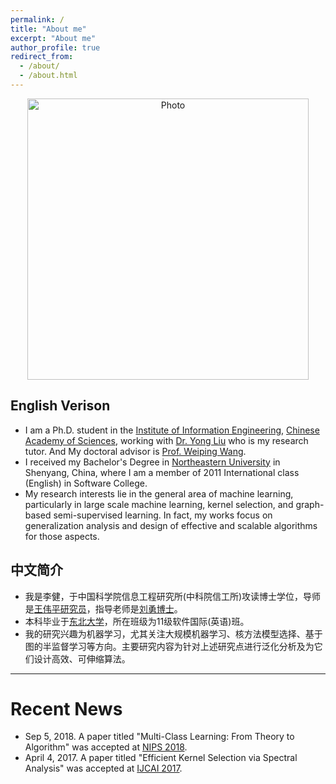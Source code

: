 ```yaml
---
permalink: /
title: "About me"
excerpt: "About me"
author_profile: true
redirect_from: 
  - /about/
  - /about.html
---
```


<p align="center">
  <img src="https://superlj666.github.io/files/jianli.jpg?raw=true" alt="Photo" style="width: 450px;"/>
</p>

## English Verison
* I am a Ph.D. student in the [Institute of Information Engineering](https://iie.ac.cn/), [Chinese Academy of Sciences](https://ucas.ac.cn/), working with [Dr. Yong Liu](https://iie-liuyong.github.io) who is my research tutor. And My doctoral advisor is [Prof. Weiping Wang](https://scholar.google.com/citations?user=dAJ23QEAAAAJ&hl=zh-CN).
* I received my Bachelor's Degree in [Northeastern University](http://english.neu.edu.cn/) in Shenyang, China, where I am a member of 2011 International class (English) in Software College.
* My research interests lie in the general area of machine learning, particularly in large scale machine learning, kernel selection, and graph-based semi-supervised learning. In fact, my works focus on generalization analysis and design of effective and scalable algorithms for those aspects.

## 中文简介
* 我是李健，于中国科学院信息工程研究所(中科院信工所)攻读博士学位，导师是[王伟平研究员](http://bkjy.ucas.ac.cn/index.php/szdw/ds/jsjxk/wlkjaq/4188-wwp)，指导老师是[刘勇博士](https://iie-liuyong.github.io)。
* 本科毕业于[东北大学](http://neu.edu.cn/)，所在班级为11级软件国际(英语)班。
* 我的研究兴趣为机器学习，尤其关注大规模机器学习、核方法模型选择、基于图的半监督学习等方向。主要研究内容为针对上述研究点进行泛化分析及为它们设计高效、可伸缩算法。

---
# Recent News
* Sep 5, 2018. A paper titled "Multi-Class Learning: From Theory to Algorithm" was accepted at [NIPS 2018](https://nips.cc/Conferences/2018).
* April 4, 2017. A paper titled "Efficient Kernel Selection via Spectral Analysis" was accepted at [IJCAI 2017](https://www.ijcai-17.org/).